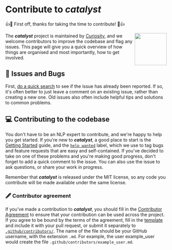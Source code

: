 # Contribute to _**catalyst**_ 

👍🎉 First off, thanks for taking the time to contribute! 🎉👍


<a href="https://curiosity.ai"><img src="https://curiosity.ai/assets/images/logos/curiosity.png" width="100" height="100" align="right" /></a>

The _**catalyst**_ project is maintained by [Curiosity](https://curiosity.ai), and we welcome 
contributors to improve the codebase and flag any issues. This page will give you a quick
overview of how things are organised and most importantly, how to get involved.

## 🐛 Issues and Bugs

First, [do a quick search](https://github.com/curiosity-ai/catalyst/issues?utf8=%E2%9C%93&q=is%3Aissue+is%3Aopen+)
to see if the issue has already been reported. If so, it's often better to just
leave a comment on an existing issue, rather than creating a new one. Old issues
also often include helpful tips and solutions to common problems.

## 💻 Contributing to the codebase

You don't have to be an NLP expert to contribute, and we're happy
to help you get started. If you're new to _**catalyst**_, a good place to start is the
[Getting Started](https://catalyst.curiosity.ai/getting-started) guide, and the
[`help wanted`](https://github.com/curiosity-ai/catalyst/issues?q=is%3Aopen+is%3Aissue+label%3A%22help+wanted%22)
label, which we use to tag bugs and feature requests that are easy and
self-contained. If you've decided to take on one of these problems and you're
making good progress, don't forget to add a quick comment to the issue. You can
also use the issue to ask questions, or share your work in progress.

Remember that _**catalyst**_ is released under the MIT license, so any code you contribute will be made available under the same license.

### 🖋 Contributor agreement

If you've made a contribution to _**catalyst**_, you should fill in the
[Contributor Agreement](.github/CONTRIBUTOR_AGREEMENT.md) to ensure that
your contribution can be used across the project. If you agree to be bound by
the terms of the agreement, fill in the [template](.github/CONTRIBUTOR_AGREEMENT.md)
and include it with your pull request, or submit it separately to
[`.github/contributors/`](/.github/contributors). The name of the file should be
your GitHub username, with the extension `.md`. For example, the user
example_user would create the file `.github/contributors/example_user.md`.
